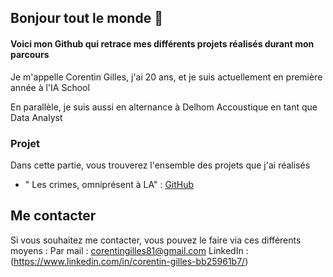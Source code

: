 ## Bonjour tout le monde 👋

#### Voici mon Github qui retrace mes différents projets réalisés durant mon parcours

Je m'appelle Corentin Gilles, j'ai 20 ans, et je suis actuellement en première année à l'IA School

En parallèle, je suis aussi en alternance à Delhom Accoustique en tant que Data Analyst

### Projet 
Dans cette partie, vous trouverez l'ensemble des projets que j'ai réalisés

- " Les crimes, omniprésent à LA" : [GitHub](https://github.com/gillouuu/Rshiny)



## Me contacter 
Si vous souhaitez me contacter, vous pouvez le faire via ces différents moyens :
Par mail : corentingilles81@gmail.com
LinkedIn : (https://www.linkedin.com/in/corentin-gilles-bb25961b7/)

  

